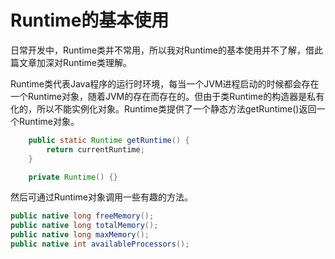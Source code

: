 # Runtime的基本使用

日常开发中，Runtime类并不常用，所以我对Runtime的基本使用并不了解，借此篇文章加深对Runtime类理解。

Runtime类代表Java程序的运行时环境，每当一个JVM进程启动的时候都会存在一个Runtime对象，随着JVM的存在而存在的。但由于类Runtime的构造器是私有化的，所以不能实例化对象。Runtime类提供了一个静态方法getRuntime()返回一个Runtime对象。

```java
    public static Runtime getRuntime() {
        return currentRuntime;
    }

    private Runtime() {}
```

然后可通过Runtime对象调用一些有趣的方法。

```java
public native long freeMemory();
public native long totalMemory();
public native long maxMemory();
public native int availableProcessors();
```
